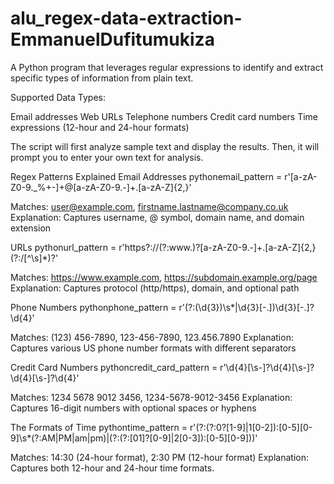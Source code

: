# alu_regex-data-extraction-EmmanuelDufitumukiza

A Python program that leverages regular expressions to identify and extract specific types of information from plain text.

Supported Data Types:

Email addresses
Web URLs
Telephone numbers
Credit card numbers
Time expressions (12-hour and 24-hour formats)

The script will first analyze sample text and display the results.
Then, it will prompt you to enter your own text for analysis.

Regex Patterns Explained
Email Addresses
pythonemail_pattern = r'[a-zA-Z0-9._%+-]+@[a-zA-Z0-9.-]+\.[a-zA-Z]{2,}'

Matches: user@example.com, firstname.lastname@company.co.uk
Explanation: Captures username, @ symbol, domain name, and domain extension

URLs
pythonurl_pattern = r'https?://(?:www\.)?[a-zA-Z0-9.-]+\.[a-zA-Z]{2,}(?:/[^\s]*)?'

Matches: https://www.example.com, https://subdomain.example.org/page
Explanation: Captures protocol (http/https), domain, and optional path

Phone Numbers
pythonphone_pattern = r'(?:\(\d{3}\)\s*|\d{3}[-.])\d{3}[-.]?\d{4}'

Matches: (123) 456-7890, 123-456-7890, 123.456.7890
Explanation: Captures various US phone number formats with different separators

Credit Card Numbers
pythoncredit_card_pattern = r'\d{4}[\s-]?\d{4}[\s-]?\d{4}[\s-]?\d{4}'

Matches: 1234 5678 9012 3456, 1234-5678-9012-3456
Explanation: Captures 16-digit numbers with optional spaces or hyphens

The Formats of Time
pythontime_pattern = r'(?:(?:0?[1-9]|1[0-2]):[0-5][0-9]\s*(?:AM|PM|am|pm)|(?:(?:[01]?[0-9]|2[0-3]):[0-5][0-9]))'

Matches: 14:30 (24-hour format), 2:30 PM (12-hour format)
Explanation: Captures both 12-hour and 24-hour time formats.
